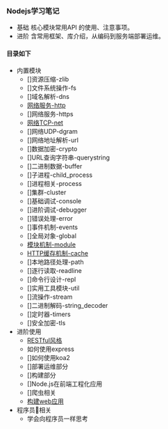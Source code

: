 ### Nodejs学习笔记

- 基础  核心模块常用API 的使用、注意事项。
- 进阶  含常用框架、库介绍，从编码到服务端部署运维。

#### 目录如下
- 内置模块
  - []资源压缩-zlib
  - []文件系统操作-fs
  - []域名解析-dns
  - [网络服务-http](./src/http/http.md)
  - []网络服务-https
  - [网络TCP-net](./src/tcp/tcp.md)
  - []网络UDP-dgram
  - []网络地址解析-url
  - []数据加密-crypto
  - []URL查询字符串-querystring
  - []二进制数据-buffer
  - []子进程-child_process
  - []进程相关-process
  - []集群-cluster
  - []基础调试-console
  - []进阶调试-debugger
  - []错误处理-error
  - []事件机制-events
  - []全局对象-global
  - [模块机制-module](./src/modules/modules.md)
  - [HTTP缓存机制-cache](./src/Cache/cache.md)
  - []本地路径处理-path
  - []逐行读取-readline
  - []命令行设计-repl
  - []实用工具模块-util
  - []流操作-stream
  - []二进制解码-string_decoder
  - []定时器-timers
  - []安全加密-tls
- 进阶使用
  - [RESTful风格](./src/restful/RESTful.md)
  - 如何使用express
  - []如何使用koa2
  - []部署运维部分
  - []构建部分 
  - []Node.js在前端工程化应用
  - []爬虫相关 
  - [构建web应用]()
- 程序员相关
  - 学会向程序员一样思考